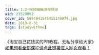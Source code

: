 ```yaml
---
title: 1.2-视频编辑流程预览
aid: 23529092
cover_id: 5994941545415149074.jpg
date: 2019-8-31
tags: [studywithme]
---
```

《淘宝自己花钱买的PR教程。无私分享给大家》  
[如果想看全部课程请点此链接进入网页观看！](https://www.bilibili.com/video/av23529092/?p=1)

